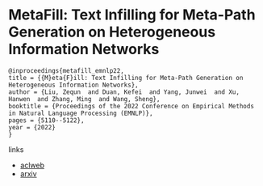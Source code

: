 # MetaFill: Text Infilling for Meta-Path Generation on Heterogeneous Information Networks

```
@inproceedings{metafill_emnlp22,
title = {{M}eta{F}ill: Text Infilling for Meta-Path Generation on Heterogeneous Information Networks},
author = {Liu, Zequn  and Duan, Kefei  and Yang, Junwei  and Xu, Hanwen  and Zhang, Ming  and Wang, Sheng},
booktitle = {Proceedings of the 2022 Conference on Empirical Methods in Natural Language Processing (EMNLP)},
pages = {5110--5122},
year = {2022}
}
```

links
- [aclweb](https://aclanthology.org/2022.emnlp-main.341)
- [arxiv](https://arxiv.org/abs/2210.07488)
